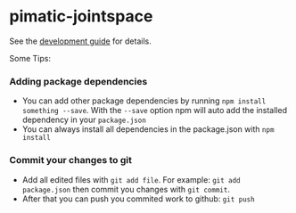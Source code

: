pimatic-jointspace
==================

See the [development guide](https://pimatic.teamemo.com/Development) for
details.

Some Tips:

### Adding package dependencies
* You can add other package dependencies by running `npm install something --save`. With the `--save`
  option npm will auto add the installed dependency in your `package.json`
* You can always install all dependencies in the package.json with `npm install`

### Commit your changes to git
* Add all edited files with `git add file`. For example: `git add package.json` then commit you changes 
  with `git commit`.
* After that you can push you commited work to github: `git push`
